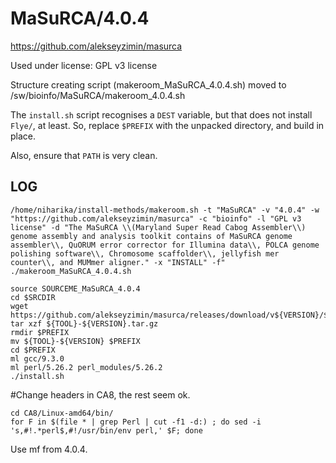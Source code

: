 MaSuRCA/4.0.4
========================

<https://github.com/alekseyzimin/masurca>

Used under license:
GPL v3 license


Structure creating script (makeroom_MaSuRCA_4.0.4.sh) moved to /sw/bioinfo/MaSuRCA/makeroom_4.0.4.sh

The `install.sh` script recognises a `DEST` variable, but that does not install
`Flye/`, at least.  So, replace `$PREFIX` with the unpacked directory, and
build in place.

Also, ensure that `PATH` is very clean.

LOG
---

    /home/niharika/install-methods/makeroom.sh -t "MaSuRCA" -v "4.0.4" -w "https://github.com/alekseyzimin/masurca" -c "bioinfo" -l "GPL v3 license" -d "The MaSuRCA \\(Maryland Super Read Cabog Assembler\\) genome assembly and analysis toolkit contains of MaSuRCA genome assembler\\, QuORUM error corrector for Illumina data\\, POLCA genome polishing software\\, Chromosome scaffolder\\, jellyfish mer counter\\, and MUMmer aligner." -x "INSTALL" -f"
    ./makeroom_MaSuRCA_4.0.4.sh

    source SOURCEME_MaSuRCA_4.0.4
    cd $SRCDIR
    wget https://github.com/alekseyzimin/masurca/releases/download/v${VERSION}/${TOOL}-${VERSION}.tar.gz
    tar xzf ${TOOL}-${VERSION}.tar.gz 
    rmdir $PREFIX
    mv ${TOOL}-${VERSION} $PREFIX
    cd $PREFIX
    ml gcc/9.3.0
    ml perl/5.26.2 perl_modules/5.26.2
    ./install.sh 

#Change headers in CA8, the rest seem ok.

    cd CA8/Linux-amd64/bin/
    for F in $(file * | grep Perl | cut -f1 -d:) ; do sed -i 's,#!.*perl$,#!/usr/bin/env perl,' $F; done

Use mf from 4.0.4.
